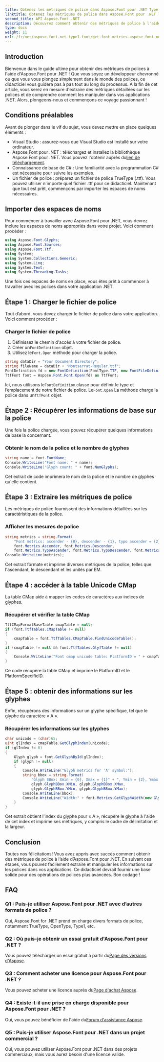 ```yaml
---
title: Obtenez les métriques de police dans Aspose.Font pour .NET Type 1
linktitle: Obtenez les métriques de police dans Aspose.Font pour .NET Type 1
second_title: API Aspose.Font .NET
description: Découvrez comment obtenir des métriques de police à l'aide d'Aspose.Font pour .NET dans ce didacticiel complet, étape par étape. Parfait pour les développeurs de tous niveaux !
type: docs
weight: 11
url: /fr/net/aspose-font-net-type1-font/get-font-metrics-aspose-font-net-type1/
---
```

## Introduction
Bienvenue dans le guide ultime pour obtenir des métriques de polices à l'aide d'Aspose.Font pour .NET ! Que vous soyez un développeur chevronné ou que vous vous plongez simplement dans le monde des polices, ce didacticiel vous guidera pas à pas tout au long du processus. À la fin de cet article, vous serez en mesure d'extraire des métriques détaillées sur les polices et de comprendre comment les manipuler dans vos applications .NET. Alors, plongeons-nous et commençons ce voyage passionnant !
## Conditions préalables
Avant de plonger dans le vif du sujet, vous devez mettre en place quelques éléments :
- Visual Studio : assurez-vous que Visual Studio est installé sur votre ordinateur.
-  Aspose.Font pour .NET : téléchargez et installez la bibliothèque Aspose.Font pour .NET. Vous pouvez l'obtenir auprès du[lien de téléchargement](https://releases.aspose.com/font/net/).
- Connaissance de base de C# : Une familiarité avec la programmation C# est nécessaire pour suivre les exemples.
- Un fichier de police : préparez un fichier de police TrueType (.ttf). Vous pouvez utiliser n'importe quel fichier .ttf pour ce didacticiel.
Maintenant que tout est prêt, commençons par importer les espaces de noms nécessaires.
## Importer des espaces de noms
Pour commencer à travailler avec Aspose.Font pour .NET, vous devrez inclure les espaces de noms appropriés dans votre projet. Voici comment procéder :
```csharp
using Aspose.Font.Glyphs;
using Aspose.Font.Sources;
using Aspose.Font.Ttf;
using System;
using System.Collections.Generic;
using System.Linq;
using System.Text;
using System.Threading.Tasks;
```
Une fois ces espaces de noms en place, vous êtes prêt à commencer à travailler avec les polices dans votre application .NET.
## Étape 1 : Charger le fichier de police
Tout d’abord, vous devez charger le fichier de police dans votre application. Voici comment procéder :
### Charger le fichier de police
1. Définissez le chemin d'accès à votre fichier de police. 
2.  Créer un`FontDefinition` objet.
3.  Utilisez le`Font.Open` méthode pour charger la police.
```csharp
string dataDir = "Your Document Directory";
string fileName = dataDir + "Montserrat-Regular.ttf";
FontDefinition fd = new FontDefinition(FontType.TTF, new FontFileDefinition("ttf", new FileSystemStreamSource(fileName)));
TtfFont font = Aspose.Font.Font.Open(fd) as TtfFont;
```
 Ici, nous utilisons le`FontDefinition` classe pour définir le type et l’emplacement de notre fichier de police. Le`Font.Open` La méthode charge la police dans un`TtfFont` objet.
## Étape 2 : Récupérer les informations de base sur la police
Une fois la police chargée, vous pouvez récupérer quelques informations de base la concernant.
### Obtenir le nom de la police et le nombre de glyphes
```csharp
string name = font.FontName;
Console.WriteLine("Font name: " + name);
Console.WriteLine("Glyph count: " + font.NumGlyphs);
```
Cet extrait de code imprimera le nom de la police et le nombre de glyphes qu'elle contient.
## Étape 3 : Extraire les métriques de police
Les métriques de police fournissent des informations détaillées sur les caractéristiques de la police.
### Afficher les mesures de police
```csharp
string metrics = string.Format(
    "Font metrics: ascender - {0}, descender - {1}, typo ascender = {2}, typo descender = {3}, UnitsPerEm = {4}",
    font.Metrics.Ascender, font.Metrics.Descender,
    font.Metrics.TypoAscender, font.Metrics.TypoDescender, font.Metrics.UnitsPerEM);
Console.WriteLine(metrics);
```
Cet extrait formate et imprime diverses métriques de la police, telles que l'ascendant, le descendant et les unités par EM.
## Étape 4 : accéder à la table Unicode CMap
La table CMap aide à mapper les codes de caractères aux indices de glyphes.
### Récupérer et vérifier la table CMap
```csharp
TtfCMapFormatBaseTable cmapTable = null;
if (font.TtfTables.CMapTable != null)
{
    cmapTable = font.TtfTables.CMapTable.FindUnicodeTable();
}
if (cmapTable != null && font.TtfTables.GlyfTable != null)
{
    Console.WriteLine("Font cmap unicode table: PlatformID = " + cmapTable.PlatformId + ", PlatformSpecificID = " + cmapTable.PlatformSpecificId);
}
```
Ce code récupère la table CMap et imprime le PlatformID et le PlatformSpecificID.
## Étape 5 : obtenir des informations sur les glyphes
Enfin, récupérons des informations sur un glyphe spécifique, tel que le glyphe du caractère « A ».
### Récupérer les informations sur les glyphes
```csharp
char unicode = (char)65;
uint glIndex = cmapTable.GetGlyphIndex(unicode);
if (glIndex != 0)
{
    Glyph glyph = font.GetGlyphById(glIndex);
    if (glyph != null)
    {
        Console.WriteLine("Glyph metrics for 'A' symbol:");
        string bbox = string.Format(
            "Glyph BBox: Xmin = {0}, Xmax = {1}" + ", Ymin = {2}, Ymax = {3}",
            glyph.GlyphBBox.XMin, glyph.GlyphBBox.XMax,
            glyph.GlyphBBox.YMin, glyph.GlyphBBox.YMax);
        Console.WriteLine(bbox);
        Console.WriteLine("Width:" + font.Metrics.GetGlyphWidth(new GlyphUInt32Id(glIndex)));
    }
}
```
Cet extrait obtient l'index du glyphe pour « A », récupère le glyphe à l'aide de cet index et imprime ses métriques, y compris le cadre de délimitation et la largeur.
## Conclusion
Toutes nos félicitations! Vous avez appris avec succès comment obtenir des métriques de police à l’aide d’Aspose.Font pour .NET. En suivant ces étapes, vous pouvez facilement extraire et manipuler les informations sur les polices dans vos applications. Ce didacticiel devrait fournir une base solide pour des opérations de polices plus avancées. Bon codage !
## FAQ
### Q1 : Puis-je utiliser Aspose.Font pour .NET avec d’autres formats de police ?
Oui, Aspose.Font for .NET prend en charge divers formats de police, notamment TrueType, OpenType, Type1, etc.
### Q2 : Où puis-je obtenir un essai gratuit d'Aspose.Font pour .NET ?
 Vous pouvez télécharger un essai gratuit à partir du[Page des versions d'Aspose](https://releases.aspose.com/).
### Q3 : Comment acheter une licence pour Aspose.Font pour .NET ?
 Vous pouvez acheter une licence auprès du[Page d'achat Aspose](https://purchase.aspose.com/buy).
### Q4 : Existe-t-il une prise en charge disponible pour Aspose.Font pour .NET ?
 Oui, vous pouvez bénéficier de l'aide du[Forum d'assistance Aspose](https://forum.aspose.com/c/font/41).
### Q5 : Puis-je utiliser Aspose.Font pour .NET dans un projet commercial ?
Oui, vous pouvez utiliser Aspose.Font pour .NET dans des projets commerciaux, mais vous aurez besoin d'une licence valide.